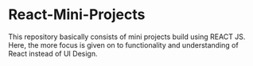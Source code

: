 # React-Mini-Projects
This repository basically consists of mini projects build using REACT JS. Here, the more focus is given on to functionality and understanding of React instead of UI Design.
